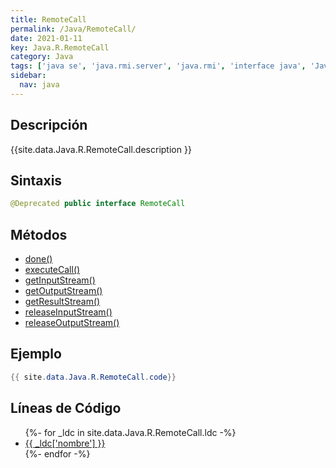 ```yaml
---
title: RemoteCall
permalink: /Java/RemoteCall/
date: 2021-01-11
key: Java.R.RemoteCall
category: Java
tags: ['java se', 'java.rmi.server', 'java.rmi', 'interface java', 'Java 1.1']
sidebar: 
  nav: java
---
```


## Descripción
{{site.data.Java.R.RemoteCall.description }}

## Sintaxis
~~~java
@Deprecated public interface RemoteCall
~~~

## Métodos
* [done()](/Java/RemoteCall/done)
* [executeCall()](/Java/RemoteCall/executeCall)
* [getInputStream()](/Java/RemoteCall/getInputStream)
* [getOutputStream()](/Java/RemoteCall/getOutputStream)
* [getResultStream()](/Java/RemoteCall/getResultStream)
* [releaseInputStream()](/Java/RemoteCall/releaseInputStream)
* [releaseOutputStream()](/Java/RemoteCall/releaseOutputStream)

## Ejemplo
~~~java
{{ site.data.Java.R.RemoteCall.code}}
~~~

## Líneas de Código
<ul>
{%- for _ldc in site.data.Java.R.RemoteCall.ldc -%}
   <li>
       <a href="{{_ldc['url'] }}">{{ _ldc['nombre'] }}</a>
   </li>
{%- endfor -%}
</ul>
